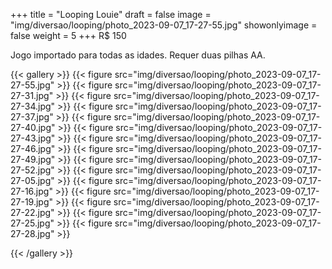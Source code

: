+++
title = "Looping Louie"
draft = false
image = "img/diversao/looping/photo_2023-09-07_17-27-55.jpg"
showonlyimage = false
weight = 5
+++
<span class="price">R$ 150</span>

Jogo importado para todas as idades.
Requer duas pilhas AA.
<!--more-->

{{< gallery >}}
{{< figure src="img/diversao/looping/photo_2023-09-07_17-27-55.jpg" >}}
{{< figure src="img/diversao/looping/photo_2023-09-07_17-27-31.jpg" >}}
{{< figure src="img/diversao/looping/photo_2023-09-07_17-27-34.jpg" >}}
{{< figure src="img/diversao/looping/photo_2023-09-07_17-27-37.jpg" >}}
{{< figure src="img/diversao/looping/photo_2023-09-07_17-27-40.jpg" >}}
{{< figure src="img/diversao/looping/photo_2023-09-07_17-27-43.jpg" >}}
{{< figure src="img/diversao/looping/photo_2023-09-07_17-27-46.jpg" >}}
{{< figure src="img/diversao/looping/photo_2023-09-07_17-27-49.jpg" >}}
{{< figure src="img/diversao/looping/photo_2023-09-07_17-27-52.jpg" >}}
{{< figure src="img/diversao/looping/photo_2023-09-07_17-27-05.jpg" >}}
{{< figure src="img/diversao/looping/photo_2023-09-07_17-27-16.jpg" >}}
{{< figure src="img/diversao/looping/photo_2023-09-07_17-27-19.jpg" >}}
{{< figure src="img/diversao/looping/photo_2023-09-07_17-27-22.jpg" >}}
{{< figure src="img/diversao/looping/photo_2023-09-07_17-27-25.jpg" >}}
{{< figure src="img/diversao/looping/photo_2023-09-07_17-27-28.jpg" >}}


{{< /gallery >}}


